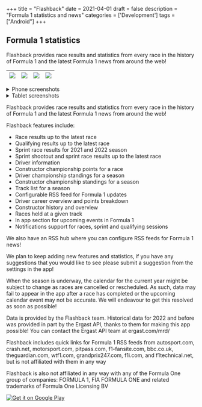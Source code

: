 +++
title = "Flashback"
date = 2021-04-01
draft = false
description = "Formula 1 statistics and news"
categories = ['Development']
tags = ["Android"]
+++

## Formula 1 statistics

Flashback provides race results and statistics from every race in the history of Formula 1 and the latest Formula 1 news from around the web!


| ![](/img/projects/flashback/phone/screenshot1.png) | ![](/img/projects/flashback/phone/screenshot2.png) | ![](/img/projects/flashback/phone/screenshot3.png) | ![](/img/projects/flashback/phone/screenshot4.png) | 
|---|---|---|---|

<details>

<summary>Phone screenshots</summary>

| ![](/img/projects/flashback/phone/screenshot1.png) | ![](/img/projects/flashback/phone/screenshot2.png) | ![](/img/projects/flashback/phone/screenshot3.png) | ![](/img/projects/flashback/phone/screenshot4.png) | 
|---|---|---|---|
| ![](/img/projects/flashback/phone/screenshot5.png) | ![](/img/projects/flashback/phone/screenshot6.png) | ![](/img/projects/flashback/phone/screenshot7.png) | ![](/img/projects/flashback/phone/screenshot8.png) | 

</details>

<details>

<summary>Tablet screenshots</summary>

| ![](/img/projects/flashback/tablet/screenshot1.png) | ![](/img/projects/flashback/tablet/screenshot2.png) | ![](/img/projects/flashback/tablet/screenshot3.png) | ![](/img/projects/flashback/tablet/screenshot4.png) | 
|---|---|---|---|
| ![](/img/projects/flashback/tablet/screenshot5.png) | ![](/img/projects/flashback/tablet/screenshot6.png) | ![](/img/projects/flashback/tablet/screenshot7.png) | ![](/img/projects/flashback/tablet/screenshot8.png) | 

</details>

Flashback provides race results and statistics from every race in the history of Formula 1 and the latest Formula 1 news from around the web!

Flashback features include:
- Race results up to the latest race
- Qualifying results up to the latest race
- Sprint race results for 2021 and 2022 season
- Sprint shootout and sprint race results up to the latest race
- Driver information
- Constructor championship points for a race
- Driver championship standings for a season
- Constructor championship standings for a season
- Track list for a season
- Configurable RSS feed for Formula 1 updates
- Driver career overview and points breakdown
- Constructor history and overview
- Races held at a given track
- In app section for upcoming events in Formula 1
- Notifications support for races, sprint and qualifying sessions

We also have an RSS hub where you can configure RSS feeds for Formula 1 news!

We plan to keep adding new features and statistics, if you have any suggestions that you would like to see please submit a suggestion from the settings in the app!

When the season is underway, the calendar for the current year might be subject to change as races are cancelled or rescheduled. As such, data may fail to appear in the app after a race has completed or the upcoming calendar event may not be accurate. We will endeavour to get this resolved as soon as possible!

Data is provided by the Flashback team. Historical data for 2022 and before was provided in part by the Ergast API, thanks to them for making this app possible! You can contact the Ergast API team at ergast.com/mrd/

Flashback includes quick links for Formula 1 RSS feeds from autosport.com, crash.net, motorsport.com, pitpass.com, f1-fansite.com, bbc.co.uk, theguardian.com, wtf1.com, grandprix247.com, f1i.com, and f1technical.net, but is not affiliated with them in any way

Flashback is also not affiliated in any way with any of the Formula One group of companies: FORMULA 1, FIA FORMULA ONE and related trademarks of Formula One Licensing BV

<a class="google-play" href='https://play.google.com/store/apps/details?id=tmg.flashback'><img alt='Get it on Google Play' src='https://play.google.com/intl/en_us/badges/static/images/badges/en_badge_web_generic.png'/></a>